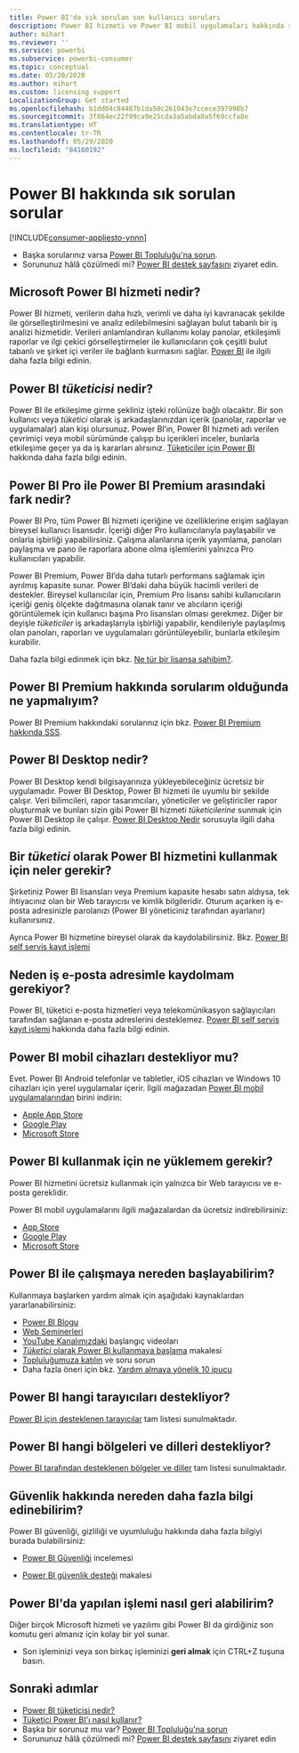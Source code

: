 ```yaml
---
title: Power BI'da sık sorulan son kullanıcı soruları
description: Power BI hizmeti ve Power BI mobil uygulamaları hakkında sık sorulan sorular ve cevaplar listesini inceleyin.
author: mihart
ms.reviewer: ''
ms.service: powerbi
ms.subservice: powerbi-consumer
ms.topic: conceptual
ms.date: 05/20/2020
ms.author: mihart
ms.custom: licensing support
LocalizationGroup: Get started
ms.openlocfilehash: b1dd04c84487b1da50c261043e7ccece397998b7
ms.sourcegitcommit: 3f864ec22f99ca9e25cda3a5abda8a5f69ccfa8e
ms.translationtype: HT
ms.contentlocale: tr-TR
ms.lasthandoff: 05/29/2020
ms.locfileid: "84160192"
---
```

# <a name="frequently-asked-questions-about-power-bi"></a>Power BI hakkında sık sorulan sorular

[!INCLUDE[consumer-appliesto-ynnn](../includes/consumer-appliesto-ynnn.md)]

* Başka sorularınız varsa [Power BI Topluluğu'na sorun](https://community.powerbi.com/).
* Sorununuz hâlâ çözülmedi mi? [Power BI destek sayfasını](https://powerbi.microsoft.com/support/) ziyaret edin.

## <a name="what-is-the-microsoft-power-bi-service"></a>Microsoft Power BI hizmeti nedir?

Power BI hizmeti, verilerin daha hızlı, verimli ve daha iyi kavranacak şekilde ile görselleştirilmesini ve analiz edilebilmesini sağlayan bulut tabanlı bir iş analizi hizmetidir. Verileri anlamlandıran kullanımı kolay panolar, etkileşimli raporlar ve ilgi çekici görselleştirmeler ile kullanıcıların çok çeşitli bulut tabanlı ve şirket içi veriler ile bağlantı kurmasını sağlar. [Power BI](../fundamentals/power-bi-overview.md) ile ilgili daha fazla bilgi edinin.

## <a name="what-is-a-power-bi-consumers"></a>Power BI *tüketicisi* nedir?

Power BI ile etkileşime girme şekliniz işteki rolünüze bağlı olacaktır. Bir son kullanıcı veya *tüketici* olarak iş arkadaşlarınızdan içerik (panolar, raporlar ve uygulamalar) alan kişi olursunuz. Power BI’ın, Power BI hizmeti adı verilen çevrimiçi veya mobil sürümünde çalışıp bu içerikleri inceler, bunlarla etkileşime geçer ya da iş kararları alırsınız.  [Tüketiciler için Power BI](index.yml) hakkında daha fazla bilgi edinin.


## <a name="whats-the-difference-between-power-bi-pro-and-power-bi-premium"></a>Power BI Pro ile Power BI Premium arasındaki fark nedir?

Power BI Pro, tüm Power BI hizmeti içeriğine ve özelliklerine erişim sağlayan bireysel kullanıcı lisansıdır. İçeriği diğer Pro kullanıcılarıyla paylaşabilir ve onlarla işbirliği yapabilirsiniz. Çalışma alanlarına içerik yayımlama, panoları paylaşma ve pano ile raporlara abone olma işlemlerini yalnızca Pro kullanıcıları yapabilir. 

Power BI Premium, Power BI’da daha tutarlı performans sağlamak için ayrılmış kapasite sunar. Power BI’daki daha büyük hacimli verileri de destekler. Bireysel kullanıcılar için, Premium Pro lisansı sahibi kullanıcıların içeriği geniş ölçekte dağıtmasına olanak tanır ve alıcıların içeriği görüntülemek için kullanıcı başına Pro lisansları olması gerekmez. Diğer bir deyişle *tüketiciler* iş arkadaşlarıyla işbirliği yapabilir, kendileriyle paylaşılmış olan panoları, raporları ve uygulamaları görüntüleyebilir, bunlarla etkileşim kurabilir. 

Daha fazla bilgi edinmek için bkz. [Ne tür bir lisansa sahibim?](end-user-license.md).

## <a name="what-if-i-have-questions-about-power-bi-premium"></a>Power BI Premium hakkında sorularım olduğunda ne yapmalıyım?

Power BI Premium hakkındaki sorularınız için bkz. [Power BI Premium hakkında SSS](../admin/service-premium-faq.md).

## <a name="what-is-power-bi-desktop"></a>Power BI Desktop nedir?

Power BI Desktop kendi bilgisayarınıza yükleyebileceğiniz ücretsiz bir uygulamadır. Power BI Desktop, Power BI hizmeti ile uyumlu bir şekilde çalışır.  Veri bilimcileri, rapor tasarımcıları, yöneticiler ve geliştiriciler rapor oluşturmak ve bunları sizin gibi Power BI hizmeti *tüketicilerine* sunmak için Power BI Desktop ile çalışır. [Power BI Desktop Nedir](../fundamentals/desktop-what-is-desktop.md) sorusuyla ilgili daha fazla bilgi edinin.

## <a name="what-do-i-need-to-use-the-power-bi-service-as-a-consumer"></a>Bir *tüketici* olarak Power BI hizmetini kullanmak için neler gerekir?

Şirketiniz Power BI lisansları veya Premium kapasite hesabı satın aldıysa, tek ihtiyacınız olan bir Web tarayıcısı ve kimlik bilgileridir. Oturum açarken iş e-posta adresinizle parolanızı (Power BI yöneticiniz tarafından ayarlanır) kullanırsınız.  

Ayrıca Power BI hizmetine bireysel olarak da kaydolabilirsiniz. Bkz. [Power BI self servis kayıt işlemi](../fundamentals/service-self-service-signup-for-power-bi.md)

## <a name="why-do-i-have-to-sign-up-with-my-work-email"></a>Neden iş e-posta adresimle kaydolmam gerekiyor?

Power BI, tüketici e-posta hizmetleri veya telekomünikasyon sağlayıcıları tarafından sağlanan e-posta adreslerini desteklemez. [Power BI self servis kayıt işlemi](../fundamentals/service-self-service-signup-for-power-bi.md) hakkında daha fazla bilgi edinin.

## <a name="does-power-bi-support-mobile-devices"></a>Power BI mobil cihazları destekliyor mu?

Evet. Power BI Android telefonlar ve tabletler, iOS cihazları ve Windows 10 cihazları için yerel uygulamalar içerir. İlgili mağazadan [Power BI mobil uygulamalarından](https://powerbi.microsoft.com/mobile) birini indirin:  

* [Apple App Store](https://go.microsoft.com/fwlink/?LinkId=526218)
* [Google Play](https://go.microsoft.com/fwlink/?LinkID=544867&clcid=0x409)
* [Microsoft Store](https://go.microsoft.com/fwlink/?LinkId=526478)

## <a name="what-do-i-need-to-install-to-use-power-bi"></a>Power BI kullanmak için ne yüklemem gerekir?

Power BI hizmetini ücretsiz kullanmak için yalnızca bir Web tarayıcısı ve e-posta gereklidir.

Power BI mobil uygulamalarını ilgili mağazalardan da ücretsiz indirebilirsiniz:

* [App Store](https://go.microsoft.com/fwlink/?LinkId=526218)
* [Google Play](https://go.microsoft.com/fwlink/?LinkID=544867&clcid=0x409)
* [Microsoft Store](https://go.microsoft.com/fwlink/?LinkId=526478)

## <a name="where-do-i-get-started-with-power-bi"></a>Power BI ile çalışmaya nereden başlayabilirim?

Kullanmaya başlarken yardım almak için aşağıdaki kaynaklardan yararlanabilirsiniz:

* [Power BI Blogu](https://powerbi.microsoft.com/blog/)
* [Web Seminerleri](../fundamentals/webinars.md)
* [YouTube Kanalımızdaki](https://www.youtube.com/user/mspowerbi) başlangıç videoları
* [*Tüketici* olarak Power BI kullanmaya başlama](index.yml) makalesi
* [Topluluğumuza katılın](https://community.powerbi.com/) ve soru sorun
* Daha fazla öneri için bkz. [Yardım almaya yönelik 10 ipucu](../fundamentals/service-tips-for-finding-help.md)

## <a name="what-browsers-does-power-bi-support"></a>Power BI hangi tarayıcıları destekliyor?

[Power BI için desteklenen tarayıcılar](../fundamentals/power-bi-browsers.md) tam listesi sunulmaktadır.

## <a name="what-regions-and-languages-does-power-bi-support"></a>Power BI hangi bölgeleri ve dilleri destekliyor?

[Power BI tarafından desteklenen bölgeler ve diller](../fundamentals/supported-languages-countries-regions.md) tam listesi sunulmaktadır.

## <a name="where-can-i-learn-more-about-security"></a>Güvenlik hakkında nereden daha fazla bilgi edinebilirim?

Power BI güvenliği, gizliliği ve uyumluluğu hakkında daha fazla bilgiyi burada bulabilirsiniz:

* [Power BI Güvenliği](https://go.microsoft.com/fwlink/?LinkId=829185) incelemesi

* [Power BI güvenlik desteği](../admin/service-admin-power-bi-security.md) makalesi

## <a name="how-do-i-undo-in-power-bi"></a>Power BI'da yapılan işlemi nasıl geri alabilirim?

Diğer birçok Microsoft hizmeti ve yazılımı gibi Power BI da girdiğiniz son komutu geri almanız için kolay bir yol sunar.

* Son işleminizi veya son birkaç işleminizi **geri almak** için CTRL+Z tuşuna basın.

## <a name="next-steps"></a>Sonraki adımlar

* [Power BI tüketicisi nedir?](end-user-consumer.md)
* [Tüketici Power BI'ı nasıl kullanır?](end-user-reading-view.md)
* Başka bir sorunuz mu var? [Power BI Topluluğu'na sorun](https://community.powerbi.com/)
* Sorununuz hâlâ çözülmedi mi? [Power BI destek sayfasını](https://powerbi.microsoft.com/support/) ziyaret edin